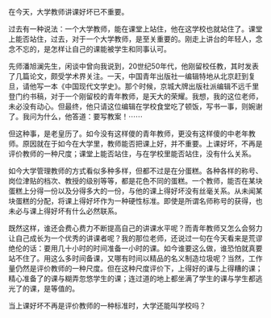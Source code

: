 在今天，大学教师讲课好坏已不重要。

过去有一种说法：一个大学教师，能在课堂上站住，他在这学校也就站住了。课堂上能否站住，过去，对于一个大学教师，是至关重要的。刚走上讲台的年轻人，念念不忘的，是怎样让自己的课能被学生和同事认可。

先师潘旭澜先生，闲谈中曾向我说到，20世纪50年代，他刚留校任教，其时发表了几篇论文，颇受学术界关注。一天，中国青年出版社一编辑特地从北京赶到复旦，请他写一本《中国现代文学史》。那个时候，京城大牌出版社派编辑不远千里登门约书稿，对于一个刚留校的青年教师，是天大的荣耀。我想，我的这位老师，未必没有动心。但最终，他只请这位编辑在学校食堂吃了顿饭，写书一事，则婉谢了。我问为什么，他答道：要写教案！⋯⋯

但这种事，是老皇历了。如今没有这样儍的青年教师，更没有这样傻的中老年教师。原因就在于如今在大学里，教师能否把课上好，并不重要。上课好坏，不再是评价教师的一种尺度；课堂上能否站住，与在学校里能否站住，没有什么关系。

如今大学管理教师的方式看似多种多样，但都不过是在分蛋糕。各种各样的称号、岗位津贴的档次、教授的级别等等，都是花色不同的蛋糕。一个教师，能否在某块蛋糕上分得一份以及分得多大的一份，与他的课上得好坏没有丝毫关系。从未闻某块蛋糕的分配，将课上得好坏作为一种硬性标准。即使是所谓名师称号的获得，也未必与课上得好坏有什么必然联系。

既然这样，谁还会费心费力不断提高自己的讲课水平呢？而青年教师又怎么会努力让自己成长为一个优秀的讲课者呢？我的那位老师，还说过一句在今天看来是荒谬绝伦的话：要用几十小时的时间准备一小时的课。如今谁要这么做，谁恐怕就真要站不住了。用这么多时间备课，又哪有时间以精品的名义制造垃圾呢？当然，工作量仍然是评价教师的一种尺度。但在这种尺度评价下，上得好的课与上得糟的课；精心准备了的课与糊弄忽悠学生的课；连过道的地上都坐满了学生的课与学生都逃光了的课，是等值的。

当上课好坏不再是评价教师的一种标准时，大学还能叫学校吗？
